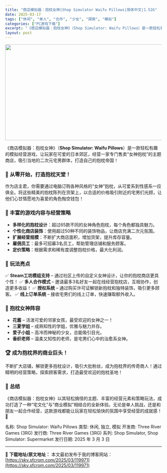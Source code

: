 ```yaml
---
title: "商店模拟器：抱枕女神|Shop Simulator Waifu Pillows|简体中文|1.52G"
date: 2025-03-17
tags: ["休闲", "单人", "合作", "少女", "探索", "模拟"]
categories: ["PC游戏下载"]
excerpt: "《商店模拟器：抱枕女神》（Shop Simulator: Waifu Pillows）是一款轻松有趣的模拟经营游戏，让玩家在可爱的日本郊区，经营一家专门售卖“女神抱枕”的主题商店，吸引当地的二次元宅男群体，打造自己的抱枕帝国！ 🌸 从零开始，打造抱枕天堂！ 作为店主君，你需要通过电脑订购各种风格的“&hellip;"
layout: post
---
```


<img class="aligncenter size-full wp-image-119972" src="https://sky.sfcrom.com/wp-content/uploads/2025/03/2025031705041793.webp" alt="" width="660" height="308" />

《商店模拟器：抱枕女神》（<strong>Shop Simulator: Waifu Pillows</strong>）是一款轻松有趣的模拟经营游戏，让玩家在可爱的日本郊区，经营一家专门售卖“女神抱枕”的主题商店，吸引当地的二次元宅男群体，打造自己的抱枕帝国！
<h3>🌸 <strong>从零开始，打造抱枕天堂！</strong></h3>
作为店主君，你需要通过电脑订购各种风格的“女神”抱枕，从可爱系到性感系一应俱全。将这些精美的抱枕陈列在货架上，以合适的价格吸引附近的宅男们光顾，让他们心甘情愿地为喜爱的角色掏空钱包！
<h3>🎯 <strong>丰富的游戏内容与经营策略</strong></h3>
<ul>
 	<li><strong>多样化的抱枕设计</strong>：超过65款不同的女神角色抱枕，每个角色都独具魅力。</li>
 	<li><strong>个性化商店装饰</strong>：使用超过50种不同的装饰物品，让商店充满二次元氛围。</li>
 	<li><strong>扩展经营规模</strong>：不断扩大商店面积，增加货架，提升库存容量。</li>
 	<li><strong>雇佣员工</strong>：最多可招募3名员工，帮助管理店铺和服务顾客。</li>
 	<li><strong>定价策略</strong>：根据需求和稀有度调整抱枕价格，最大化利润。</li>
</ul>
<h3>🚀 <strong>玩法亮点</strong></h3>
✅ <strong>Steam工坊模组支持</strong> – 通过社区上传的自定义女神设计，让你的抱枕商店更具个性！
✅ <strong>多人合作模式</strong> – 邀请最多3名好友一起在线经营抱枕店，互相协作，创造更多收益！
✅ <strong>授权系统</strong> – 通过购买许可证解锁新抱枕和独特装饰，吸引更多顾客。
✅ <strong>线上订单系统</strong> – 接收宅男们的线上订单，快速赚取额外收入。
<h3>🌟 <strong>抱枕女神阵容</strong></h3>
<ul>
 	<li><strong>花酱</strong> – 活泼可爱的邻家女孩，最受欢迎的女神之一！</li>
 	<li><strong>三夏学姐</strong> – 成熟知性的学姐，优雅与魅力并存。</li>
 	<li><strong>爱子小姐</strong> – 高冷而神秘的少女，总能吸引目光。</li>
 	<li><strong>香织老师</strong> – 温柔又知性的老师，是宅男们心中的治愈系女神。</li>
</ul>
<h3>🏆 <strong>成为抱枕界的商业巨头！</strong></h3>
不断扩大店铺，解锁更多抱枕设计，吸引大批粉丝，成为抱枕界的传奇商人！通过精明的经营策略，探索顾客需求，打造最受欢迎的抱枕圣地！
<h3>💖 <strong>总结</strong></h3>
《商店模拟器：抱枕女神》以其轻松搞怪的主题、丰富的经营元素和策略玩法，成功打造了一种“宅文化”与“商业模拟”相结合的全新体验。无论是单人挑战，还是和朋友一起合作经营，这款游戏都能让玩家在轻松愉快的氛围中享受经营的成就感！ 🌸

名称: Shop Simulator: Waifu Pillows
类型: 休闲, 独立, 模拟
开发商: Three River Games (3RG)
发行商: Three River Games (3RG)
系列: Shop Simulator, Shop Simulator: Supermarket
发行日期: 2025 年 3 月 3 日

---
📖 **下载地址/原文地址：** 本文最初发布于我的博客网站：[https://sky.sfcrom.com/2025/03/119971](https://sky.sfcrom.com/2025/03/119971)
